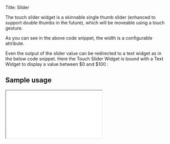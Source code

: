 Title: Slider

The touch slider widget is a skinnable single thumb slider (enhanced to support double thumbs in the future), which will be moveable using a touch gesture.

<script src='%SNIPPETS_SERVER_URL%/snippets/github.com/ariatemplates/documentation-code/snippets/widgets/touch/slider/Snippet.tpl?tag=mobileSlider2&lang=at&outdent=true' defer></script>

As you can see in the above code snippet, the width is a configurable attribute.

Even the output of the slider value can be redirected to a text widget as in the below code snippet. Here the Touch Slider Widget is bound with a Text Widget to display a value between $0 and $100 :

<script src='%SNIPPETS_SERVER_URL%/snippets/github.com/ariatemplates/documentation-code/snippets/widgets/touch/slider/Snippet.tpl?tag=mobileSlider1&lang=at&outdent=true' defer></script>

## Sample usage

<iframe class='samples' src='%SNIPPETS_SERVER_URL%/samples/github.com/ariatemplates/documentation-code/samples/widgets/touch/slider/' ></iframe>

